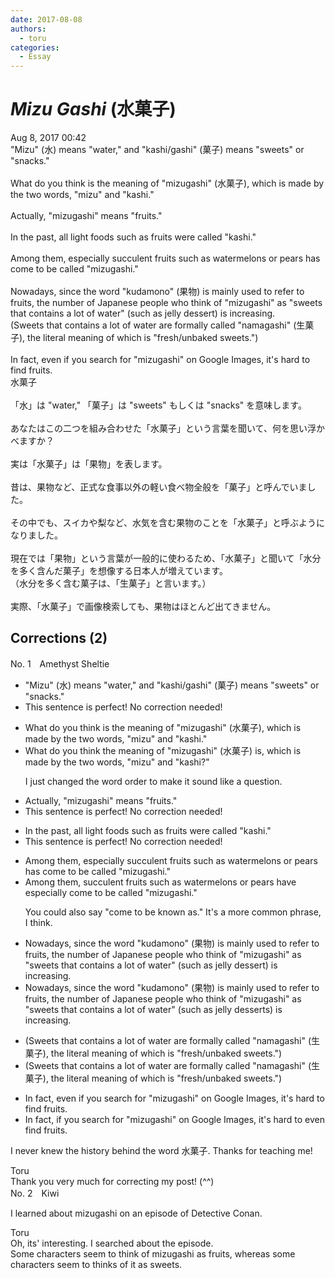 ```yaml
---
date: 2017-08-08
authors:
  - toru
categories:
  - Essay
---
```


<h1 id="subject_show"><strong><em>Mizu Gashi</strong></em> (水菓子)</h1>
<div class="date">Aug 8, 2017 00:42</div>
<div id="post"><div id="body_show_ori">
"Mizu" (水) means "water," and "kashi/gashi" (菓子) means "sweets" or "snacks."<br/><br/>What do you think is the meaning of "mizugashi" (水菓子), which is made by the two words, "mizu" and "kashi."<br/><br/>Actually, "mizugashi" means "fruits."<br/><br/>In the past, all light foods such as fruits were called "kashi."<br/><br/>Among them, especially succulent fruits such as watermelons or pears has come to be called "mizugashi."<br/><br/>Nowadays, since the word "kudamono" (果物) is mainly used to refer to fruits, the number of Japanese people who think of "mizugashi" as "sweets that contains a lot of water" (such as jelly dessert) is increasing.<br/>(Sweets that contains a lot of water are formally called "namagashi" (生菓子), the literal meaning of which is "fresh/unbaked sweets.")<br/><br/>In fact, even if you search for "mizugashi" on Google Images, it's hard to find fruits.
</div></div>

<!-- more -->

<div id="post_ja"><div id="body_show_mo">
水菓子<br/><br/>「水」は "water," 「菓子」は "sweets" もしくは "snacks" を意味します。<br/><br/>あなたはこの二つを組み合わせた「水菓子」という言葉を聞いて、何を思い浮かべますか？<br/><br/>実は「水菓子」は「果物」を表します。<br/><br/>昔は、果物など、正式な食事以外の軽い食べ物全般を「菓子」と呼んでいました。<br/><br/>その中でも、スイカや梨など、水気を含む果物のことを「水菓子」と呼ぶようになりました。<br/><br/>現在では「果物」という言葉が一般的に使わるため、「水菓子」と聞いて「水分を多く含んだ菓子」を想像する日本人が増えています。<br/>（水分を多く含む菓子は、「生菓子」と言います。）<br/><br/>実際、「水菓子」で画像検索しても、果物はほとんど出てきません。
</div></div>

## Corrections (2)
<div id="block"><div class="first_name"> No. 1　<span class="just_name">Amethyst Sheltie</span></div><div id="block2">
<ul class="correction_field">
<li class="incorrect">"Mizu" (水) means "water," and "kashi/gashi" (菓子) means "sweets" or "snacks."</li>
<li class="corrected perfect">This sentence is perfect! No correction needed!</li>
</ul>
<ul class="correction_field">
<li class="incorrect">What do you think is the meaning of "mizugashi" (水菓子), which is made by the two words, "mizu" and "kashi."</li>
<li class="corrected correct">
What do you think the meaning of "mizugashi" (水菓子) <span class="f_blue">is</span>, which is made by the two words, "mizu" and "kashi<span class="f_blue">?</span>"
<p class="correction_comment">I just changed the word order to make it sound like a question.</p>
</li>
</ul>
<ul class="correction_field">
<li class="incorrect">Actually, "mizugashi" means "fruits."</li>
<li class="corrected perfect">This sentence is perfect! No correction needed!</li>
</ul>
<ul class="correction_field">
<li class="incorrect">In the past, all light foods such as fruits were called "kashi."</li>
<li class="corrected perfect">This sentence is perfect! No correction needed!</li>
</ul>
<ul class="correction_field">
<li class="incorrect">Among them, especially succulent fruits such as watermelons or pears has come to be called "mizugashi."</li>
<li class="corrected correct">
Among them, succulent fruits such as watermelons or pears <span class="f_blue">have especially</span> come to be called "mizugashi."
<p class="correction_comment">You could also say "come to be known as." It's a more common phrase, I think.</p>
</li>
</ul>
<ul class="correction_field">
<li class="incorrect">Nowadays, since the word "kudamono" (果物) is mainly used to refer to fruits, the number of Japanese people who think of "mizugashi" as "sweets that contains a lot of water" (such as jelly dessert) is increasing.</li>
<li class="corrected correct">
Nowadays, since the word "kudamono" (果物) is mainly used to refer to fruits, the number of Japanese people who think of "mizugashi" as "sweets that contains a lot of water" (such as jelly dessert<span class="f_blue">s</span>) is increasing.
</li>
</ul>
<ul class="correction_field">
<li class="incorrect">(Sweets that contains a lot of water are formally called "namagashi" (生菓子), the literal meaning of which is "fresh/unbaked sweets.")</li>
<li class="corrected correct">
(Sweets that contain<span class="sline"><span class="f_gray">s</span></span> a lot of water are formally called "namagashi" (生菓子), the literal meaning of which is "fresh/unbaked sweets.")
</li>
</ul>
<ul class="correction_field">
<li class="incorrect">In fact, even if you search for "mizugashi" on Google Images, it's hard to find fruits.</li>
<li class="corrected correct">
In fact, if you search for "mizugashi" on Google Images, it's hard to <span class="f_blue">even</span> find fruits.
</li>
</ul>
<p class="comment_small">
 I never knew the history behind the word 水菓子. Thanks for teaching me!
</p>

</div><div class="name"><span class="just_name">Toru</span><br>
Thank you very much for correcting my post! (^^)
</div>
</div>
<div id="block"><div class="first_name"> No. 2　<span class="just_name">Kiwi</span></div><div id="block2">
<p class="comment_small">
 I learned about mizugashi on an episode of Detective Conan.
</p>

</div><div class="name"><span class="just_name">Toru</span><br>
Oh, its' interesting. I searched about the episode.<br/>Some characters seem to think of mizugashi as fruits, whereas some characters seem to thinks of it as sweets. 
</div>
</div>
